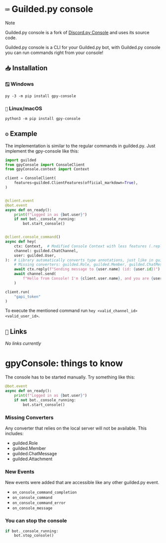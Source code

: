 # `⌨️` Guilded.py console
>[!NOTE]
> Guilded.py console is a fork of [Discord.py Console](https://github.com/Mihitoko/discord.py-Console/) and uses its source code.

Guilded.py console is a CLI for your Guilded.py bot, with Guilded.py console you can run commands right from your console!


## `📥` Installation

### `🪟` Windows
`py -3 -m pip install gpy-console`

### `🍎` Linux/macOS
`python3 -m pip install gpy-console`


## `⚙️` Example

The implementation is similar to the regular commands in guilded.py.
Just implement the gpy-console like this:

```python
import guilded
from gpyConsole import ConsoleClient
from gpyConsole.context import Context

client = ConsoleClient(
    features=guilded.ClientFeatures(official_markdown=True),
)


@client.event
@bot.event
async def on_ready():
    print(f"Logged in as {bot.user}")
    if not bot._console_running:
        bot.start_console()


@client.console_command()
async def hey(
    ctx: Context,  # Modified Console Context with less features (.reply and .send are the same)
    channel: guilded.ChatChannel,
    user: guilded.User,
):  # Library automatically converts type annotations, just like in guilded.py
    # Missing converters: guilded.Role, guilded.Member, guilded.ChatMessage, guilded.Attachments
    await ctx.reply(f"Sending message to {user.name} (id: {user.id})")
    await channel.send(
        f"Hello from Console! I'm {client.user.name}, and you are {user.mention}"
    )

client.run(
    "gapi_token"
)
```
To execute the mentioned command run ``hey <valid_channel_id> <valid_user_id>``.


## `🔗` Links

*No links currently*

# gpyConsole: things to know

The console has to be started manually. Try something like this:
```python
@bot.event
async def on_ready():
    print(f"Logged in as {bot.user}")
    if not bot._console_running:
        bot.start_console()
```

### Missing Converters
Any converter that relies on the local server will not be available. This includes:
- guilded.Role
- guilded.Member
- guilded.ChatMessage
- guilded.Attachment

### New Events
New events were added that are accessible like any other guilded.py event.
- `on_console_command_completion`
- `on_console_command`
- `on_console_command_error`
- `on_console_message`

### You can stop the console

```python
if bot._console_running:
    bot.stop_console()
```